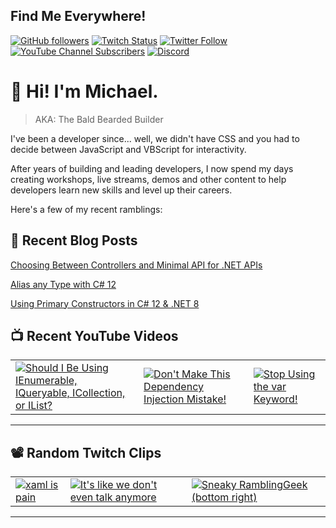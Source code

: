 ## Find Me Everywhere!

[![GitHub followers](https://img.shields.io/github/followers/michaeljolley?style=social)](https://github.com/michaeljolley) [![Twitch Status](https://img.shields.io/twitch/status/baldbeardedbuilder?style=social)](https://twitch.tv/baldbeardedbuilder) [![Twitter Follow](https://img.shields.io/twitter/follow/michaeljolley?style=social)](https://twitter.com/michaeljolley) [![YouTube Channel Subscribers](https://img.shields.io/youtube/channel/subscribers/UCn2FoDbv_veJB_UbrF93_jw?style=social)](https://youtube.com/baldbeardedbuilder) [![Discord](https://img.shields.io/discord/565665509350178827)](https://discord.gg/XSG7HJm)

# 👋 Hi! I'm Michael.

> AKA: The Bald Bearded Builder

I've been a developer since... well, we didn't have CSS and you had to decide between JavaScript and VBScript for interactivity.

After years of building and leading developers, I now spend my days creating workshops, live streams, demos and other content to help developers learn new skills and level up their careers.

Here's a few of my recent ramblings:

## 📝 Recent Blog Posts


[Choosing Between Controllers and Minimal API for .NET APIs](https:&#x2F;&#x2F;baldbeardedbuilder.com&#x2F;blog&#x2F;choosing-between-dotnet-controllers-and-minimal-apis&#x2F;)


[Alias any Type with C# 12](https:&#x2F;&#x2F;baldbeardedbuilder.com&#x2F;blog&#x2F;alias-any-type-in-csharp-12&#x2F;)


[Using Primary Constructors in C# 12 &amp; .NET 8](https:&#x2F;&#x2F;baldbeardedbuilder.com&#x2F;blog&#x2F;primary-constructors-in-csharp-12-dotnet&#x2F;)


## 📺 Recent YouTube Videos

<table>
  <tr>
    <td>
      <a href="https://www.youtube.com/watch?v=159lzdcz3cU" target="_blank">
        <img style="align=center" src="https://i2.ytimg.com/vi/159lzdcz3cU/mqdefault.jpg" alt="Should I Be Using IEnumerable, IQueryable, ICollection, or IList?"/>
      </a>
    </td>
    <td>
      <a href="https://www.youtube.com/watch?v=4YcSDHCttLg" target="_blank">
        <img style="align=center" src="https://i2.ytimg.com/vi/4YcSDHCttLg/mqdefault.jpg" alt="Don&#39;t Make This Dependency Injection Mistake!"/>
      </a>
    </td>
    <td>
      <a href="https://www.youtube.com/watch?v=jqG5hYArC_Q" target="_blank">
        <img style="align=center" src="https://i2.ytimg.com/vi/jqG5hYArC_Q/mqdefault.jpg" alt="Stop Using the var Keyword!"/>
      </a>
    </td>
  </tr>
</table>

---

## 📽️ Random Twitch Clips

<table>
  <tr>
    <td>
      <a href="https://clips.twitch.tv/SuspiciousAmazingGaurAllenHuhu-OZtJcJxYaaUnM2Uw" target="_blank">
        <img src="https://clips-media-assets2.twitch.tv/4LniCTmbSXCcWGmlJzNlMA/AT-cm%7C4LniCTmbSXCcWGmlJzNlMA-preview-480x272.jpg" alt="xaml is pain"/>
      </a>
    </td>
    <td>
      <a href="https://clips.twitch.tv/SteamyCorrectSoybeanAMPEnergyCherry" target="_blank">
        <img src="https://clips-media-assets2.twitch.tv/AT-cm%7C829114395-preview-480x272.jpg" alt="It&#39;s like we don&#39;t even talk anymore"/>
      </a>
    </td>
    <td>
      <a href="https://clips.twitch.tv/ZealousMotionlessMageVoHiYo" target="_blank">
        <img src="https://clips-media-assets2.twitch.tv/AT-cm%7C858708684-preview-480x272.jpg" alt="Sneaky RamblingGeek (bottom right)"/>
      </a>
    </td>
  </tr>
</table>

---
